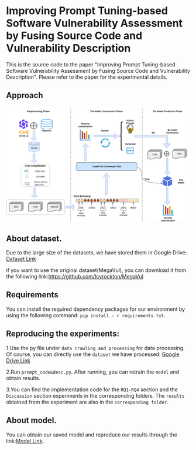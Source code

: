 # Improving Prompt Tuning-based Software Vulnerability Assessment by Fusing Source Code and Vulnerability Description

This is the source code to the paper "Improving Prompt Tuning-based Software Vulnerability Assessment by Fusing Source Code and Vulnerability Description". Please refer to the paper for the experimental details.

## Approach
![](https://github.com/1-001/PT-SVA/blob/main/Fig/framework.png)
## About dataset.
Due to the large size of the datasets, we have stored them in Google Drive: [Dataset Link](https://drive.google.com/drive/folders/1P42XsDWeMqAW33oS0gGamXEqxYiMjO5i?usp=drive_link)

if you want to use the original dataset(MegaVul), you can download it from the following link:https://github.com/Icyrockton/MegaVul

## Requirements
You can install the required dependency packages for our environment by using the following command: ``pip install - r requirements.txt``.

## Reproducing the experiments:
1.Use the py file under ``data crawling and processing`` for data processing. Of course, you can directly use the ``dataset`` we have processed: [Google Drive Link](https://drive.google.com/drive/folders/1P42XsDWeMqAW33oS0gGamXEqxYiMjO5i?usp=drive_link)

2.Run ``prompt_code&desc.py``. After running, you can retrain the ``model`` and obtain results.

3.You can find the implementation code for the ``RQ1-RQ4`` section and the ``Discussion`` section experiments in the corresponding folders. The ``results`` obtained from the experiment are also in the ``corresponding folder``.

## About model.
You can obtain our saved model and reproduce our results through the link:[Model Link](https://drive.google.com/file/d/1RdWlH40EgAkyJ4QNGWwH1ZiQe1qGgG06/view?usp=sharing).
